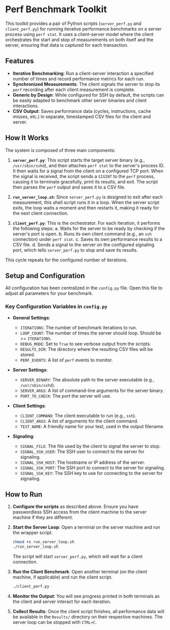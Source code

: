 # Perf Benchmark Toolkit

This toolkit provides a pair of Python scripts (`server_perf.py` and `client_perf.py`) for running iterative performance benchmarks on a server process using `perf stat`. It uses a client-server model where the client orchestrates the start and stop of measurements on both itself and the server, ensuring that data is captured for each transaction.

## Features

- **Iterative Benchmarking**: Run a client-server interaction a specified number of times and record performance metrics for each run.
- **Synchronized Measurements**: The client signals the server to stop its `perf` recording after each client measurement is complete.
- **Generic by Design**: While configured for SSH by default, the scripts can be easily adapted to benchmark other server binaries and client interactions.
- **CSV Output**: Saves performance data (cycles, instructions, cache misses, etc.) in separate, timestamped CSV files for the client and server.

## How It Works

The system is composed of three main components:

1.  **`server_perf.py`**: This script starts the target server binary (e.g., `/usr/sbin/sshd`), and then attaches `perf stat` to the server's process ID. It then waits for a signal from the client on a configured TCP port. When the signal is received, the script sends a `SIGINT` to the `perf` process, causing it to terminate gracefully, print its results, and exit. The script then parses the `perf` output and saves it to a CSV file.

2.  **`run_server_loop.sh`**: Since `server_perf.py` is designed to exit after each measurement, this shell script runs it in a loop. When the server script exits, the loop waits a moment and then restarts it, making it ready for the next client connection.

3.  **`client_perf.py`**: This is the orchestrator. For each iteration, it performs the following steps:
    a. Waits for the server to be ready by checking if the server's port is open.
    b. Runs its own client command (e.g., an `ssh` connection) under `perf stat`.
    c. Saves its own performance results to a CSV file.
    d. Sends a signal to the server on the configured signaling port, which tells `server_perf.py` to stop and save its results.

This cycle repeats for the configured number of iterations.

## Setup and Configuration

All configuration has been centralized in the `config.py` file. Open this file to adjust all parameters for your benchmark.

### Key Configuration Variables in `config.py`

- **General Settings**:
  - `ITERATIONS`: The number of benchmark iterations to run.
  - `LOOP_COUNT`: The number of times the server should loop. Should be >= `ITERATIONS`.
  - `DEBUG_MODE`: Set to `True` to see verbose output from the scripts.
  - `RESULTS_DIR`: The directory where the resulting CSV files will be stored.
  - `PERF_EVENTS`: A list of `perf` events to monitor.

- **Server Settings**:
  - `SERVER_BINARY`: The absolute path to the server executable (e.g., `/usr/sbin/sshd`).
  - `SERVER_ARGS`: A list of command-line arguments for the server binary.
  - `PORT_TO_CHECK`: The port the server will use.

- **Client Settings**:
  - `CLIENT_COMMAND`: The client executable to run (e.g., `ssh`).
  - `CLIENT_ARGS`: A list of arguments for the client command.
  - `TEST_NAME`: A friendly name for your test, used in the output filename.

- **Signaling**:

  - `SIGNAL_FILE`: The file used by the client to signal the server to stop.
  - `SIGNAL_SSH_USER`: The SSH user to connect to the server for signaling.
  - `SIGNAL_SSH_HOST`: The hostname or IP address of the server.
  - `SIGNAL_SSH_PORT`: The SSH port to connect to the server for signaling.
  - `SIGNAL_SSH_KEY`: The SSH key to use for connecting to the server for signaling.


## How to Run

1.  **Configure the scripts** as described above. Ensure you have passwordless SSH access from the client machine to the server machine if they are different.

2.  **Start the Server Loop**: Open a terminal on the server machine and run the wrapper script.
    ```bash
    chmod +x run_server_loop.sh
    ./run_server_loop.sh
    ```
    The script will start `server_perf.py`, which will wait for a client connection.

3.  **Run the Client Benchmark**: Open another terminal (on the client machine, if applicable) and run the client script.
    ```bash
    ./client_perf.py
    ```

4.  **Monitor the Output**: You will see progress printed in both terminals as the client and server interact for each iteration.

5.  **Collect Results**: Once the client script finishes, all performance data will be available in the `Results/` directory on their respective machines. The server loop can be stopped with `CTRL+C`.

